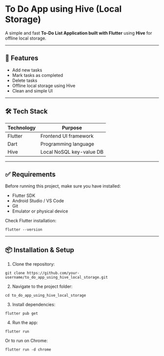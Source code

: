 # To Do App using Hive (Local Storage)

A simple and fast **To-Do List Application built with Flutter** using **Hive** for offline local storage.

---

## 🚀 Features

* Add new tasks
* Mark tasks as completed
* Delete tasks
* Offline local storage using Hive
* Clean and simple UI

---

## 🛠️ Tech Stack

| Technology | Purpose                  |
| ---------- | ------------------------ |
| Flutter    | Frontend UI framework    |
| Dart       | Programming language     |
| Hive       | Local NoSQL key-value DB |

---

## ✅ Requirements

Before running this project, make sure you have installed:

* Flutter SDK
* Android Studio / VS Code
* Git
* Emulator or physical device

Check Flutter installation:

```
flutter --version
```

---

## 📦 Installation & Setup

1. Clone the repository:

```
git clone https://github.com/your-username/to_do_app_using_hive_local_storage.git
```

2. Navigate to the project folder:

```
cd to_do_app_using_hive_local_storage
```

3. Install dependencies:

```
flutter pub get
```

4. Run the app:

```
flutter run
```

Or to run on Chrome:

```
flutter run -d chrome
```



